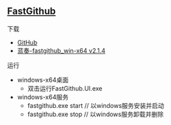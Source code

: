 ## [FastGithub](https://github.com/dotnetcore/FastGithub)
下载
- [GitHub](https://github.com/dotnetcore/FastGithub/releases)
- [蓝奏-fastgithub_win-x64 v2.1.4](https://txyz.lanzoue.com/iiETd10fivlc)

运行
- windows-x64桌面
  - 双击运行FastGithub.UI.exe
- windows-x64服务
  - fastgithub.exe start // 以windows服务安装并启动
  - fastgithub.exe stop // 以windows服务卸载并删除

